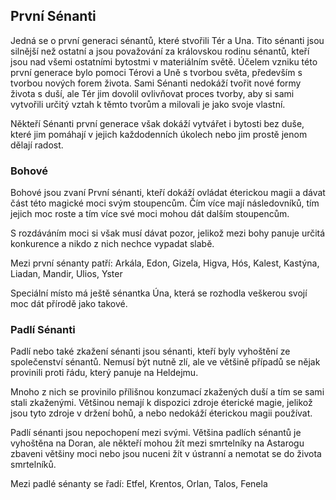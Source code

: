 ## První Sénanti

Jedná se o první generaci sénantů, které stvořili Tér a Una.
Tito sénanti jsou silnější než ostatní a jsou považování za královskou rodinu sénantů, kteří jsou nad všemi ostatními bytostmi v materiálním světě.
Účelem vzniku této první generace bylo pomoci Térovi a Uně s tvorbou světa, především s tvorbou nových forem života.
Sami Sénanti nedokáží tvořit nové formy života s duší, ale Tér jim dovolil ovlivňovat proces tvorby, aby si sami vytvořili určitý vztah k těmto tvorům a milovali je jako svoje vlastní.

Někteří Sénanti první generace však dokáží vytvářet i bytosti bez duše, které jim pomáhají v jejich každodenních úkolech nebo jim prostě jenom dělají radost.

### Bohové

Bohové jsou zvaní První sénanti, kteří dokáží ovládat éterickou magii a dávat část této magické moci svým stoupencům. Čím více mají následovníků, tím jejich moc roste a tím více své moci mohou dát dalším stoupencům.

S rozdáváním moci si však musí dávat pozor, jelikož mezi bohy panuje určitá konkurence a nikdo z nich nechce vypadat slabě.

Mezi první sénanty patří: Arkála, Edon, Gizela, Higva, Hós, Kalest, Kastýna, Liadan, Mandir, Ulios, Yster

Speciální místo má ještě sénantka Úna, která se rozhodla veškerou svojí moc dát přírodě jako takové.

### Padlí Sénanti

Padlí nebo také zkažení sénanti jsou sénanti, kteří byly vyhoštění ze společenství sénantů. Nemusí být nutně zlí, ale ve většině případů se nějak provinili proti řádu, který panuje na Heldejmu.

Mnoho z nich se provinilo přílišnou konzumací zkažených duší a tím se sami stali zkaženými. Většinou nemají k dispozici zdroje éterické magie, jelikož jsou tyto zdroje v držení bohů, a nebo nedokáží éterickou magii používat.

Padlí sénanti jsou nepochopení mezi svými. Většina padlích sénantů je vyhoštěna na Doran, ale někteří mohou žít mezi smrtelníky na Astarogu zbaveni většiny moci nebo jsou nuceni žít v ústranní a nemotat se do života smrtelníků.

Mezi padlé sénanty se řadí: Etfel, Krentos, Orlan, Talos, Fenela

